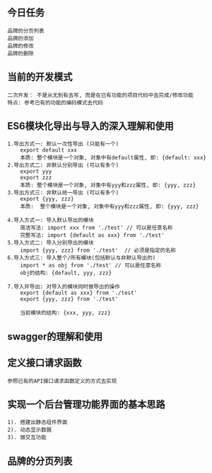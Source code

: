 ## 今日任务
    品牌的分页列表
    品牌的添加
    品牌的修改
    品牌的删除

## 当前的开发模式
    二次开发： 不是从无到有去写, 而是在已有功能的项目代码中去完成/修改功能
    特点: 参考已有的功能的编码模式去代码

## ES6模块化导出与导入的深入理解和使用
    1.导出方式一: 默认一次性导出 (只能有一个)
        export default xxx
        本质: 整个模块是一个对象, 对象中有default属性, 即: {default: xxx}
    2.导出方式二: 非默认分别导出 (可以有多个)
        export yyy
        export zzz
        本质: 整个模块是一个对象, 对象中有yyy和zzz属性, 即: {yyy, zzz}
    3.导出方式三: 非默认统一导出 (可以有多个)
        export {yyy, zzz}
        本质:  整个模块是一个对象, 对象中有yyy和zzz属性, 即: {yyy, zzz}  
            
    4.导入方式一: 导入默认导出的模块
        简洁写法: import xxx from './test' // 可以是任意名称
        完整写法: import {default as xxx} from './test'
    5.导入方式二: 导入分别导出的模块
        import {yyy, zzz} from './test'  // 必须是指定的名称
    6.导入方式三: 导入整个/所有模块(包括默认与非默认导出的)
        import * as obj from './test' // 可以是任意名称
        obj的结构: {default, yyy, zzz}

    7.导入并导出: 对导入的模块同时做导出的操作
        export {default as xxx} from './test'
        export {yyy, zzz} from './test'

        当前模块的结构: {xxx, yyy, zzz}

## swagger的理解和使用


## 定义接口请求函数
    参照已有的API接口请求函数定义的方式去实现

## 实现一个后台管理功能界面的基本思路
    1). 搭建出静态组件界面
    2). 动态显示数据
    3). 做交互功能

## 品牌的分页列表
    